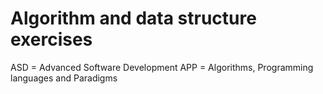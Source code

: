# Algorithm and data structure exercises

ASD = Advanced Software Development
APP = Algorithms, Programming languages and Paradigms
